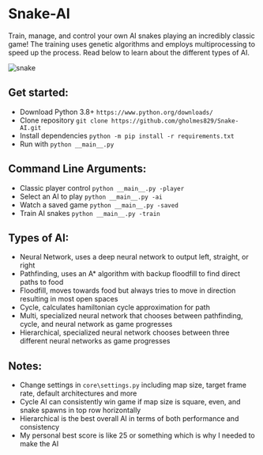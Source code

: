 # Snake-AI
Train, manage, and control your own AI snakes playing an incredibly classic game! The training uses genetic algorithms and employs multiprocessing to speed up the process. Read below to learn about the different types of AI.

![snake](https://user-images.githubusercontent.com/60802511/116515315-bd06dd00-a891-11eb-976b-169f74df029d.gif)

## Get started:
* Download Python 3.8+ `https://www.python.org/downloads/`
* Clone repository `git clone https://github.com/gholmes829/Snake-AI.git`
* Install dependencies `python -m pip install -r requirements.txt`
* Run with `python __main__.py`

## Command Line Arguments:
* Classic player control `python __main__.py -player`
* Select an AI to play `python __main__.py -ai`
* Watch a saved game `python __main__.py -saved`
* Train AI snakes `python __main__.py -train`

## Types of AI:
* Neural Network, uses a deep neural network to output left, straight, or right
* Pathfinding, uses an A* algorithm with backup floodfill to find direct paths to food
* Floodfill, moves towards food but always tries to move in direction resulting in most open spaces
* Cycle, calculates hamiltonian cycle approximation for path
* Multi, specialized neural network that chooses between pathfinding, cycle, and neural network as game progresses
* Hierarchical, specialized neural network chooses between three different neural networks as game progresses

## Notes:
* Change settings in `core\settings.py` including map size, target frame rate, default architectures and more
* Cycle AI can consistently win game if map size is square, even, and snake spawns in top row horizontally
* Hierarchical is the best overall AI in terms of both performance and consistency
* My personal best score is like 25 or something which is why I needed to make the AI
